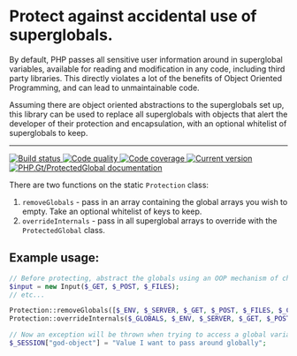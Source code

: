 # Protect against accidental use of superglobals.

By default, PHP passes all sensitive user information around in superglobal variables, available for reading and modification in any code, including third party libraries. This directly violates a lot of the benefits of Object Oriented Programming, and can lead to unmaintainable code.

Assuming there are object oriented abstractions to the superglobals set up, this library can be used to replace all superglobals with objects that alert the developer of their protection and encapsulation, with an optional whitelist of superglobals to keep.

***

<a href="https://github.com/PhpGt/ProtectedGlobal/actions" target="_blank">
	<img src="https://badge.status.php.gt/protectedglobal-build.svg" alt="Build status" />
</a>
<a href="https://scrutinizer-ci.com/g/PhpGt/ProtectedGlobal" target="_blank">
	<img src="https://badge.status.php.gt/protectedglobal-quality.svg" alt="Code quality" />
</a>
<a href="https://scrutinizer-ci.com/g/PhpGt/ProtectedGlobal" target="_blank">
	<img src="https://badge.status.php.gt/protectedglobal-coverage.svg" alt="Code coverage" />
</a>
<a href="https://packagist.org/packages/PhpGt/ProtectedGlobal" target="_blank">
	<img src="https://badge.status.php.gt/protectedglobal-version.svg" alt="Current version" />
</a>
<a href="http://www.php.gt/protectedglobal" target="_blank">
	<img src="https://badge.status.php.gt/protectedglobal-docs.svg" alt="PHP.Gt/ProtectedGlobal documentation" />
</a>

There are two functions on the static `Protection` class:

1. `removeGlobals` - pass in an array containing the global arrays you wish to empty. Take an optional whitelist of keys to keep.
2. `overrideInternals` - pass in all superglobal arrays to override with the `ProtectedGlobal` class.

## Example usage:

```php
// Before protecting, abstract the globals using an OOP mechanism of choice.
$input = new Input($_GET, $_POST, $_FILES);
// etc...

Protection::removeGlobals([$_ENV, $_SERVER, $_GET, $_POST, $_FILES, $_COOKIE, $_SESSION], ["get" => ["xdebug"]]);
Protection::overrideInternals($_GLOBALS, $_ENV, $_SERVER, $_GET, $_POST, $_FILES, $_COOKIE, $_SESSION);

// Now an exception will be thrown when trying to access a global variable:
$_SESSION["god-object"] = "Value I want to pass around globally";
```
